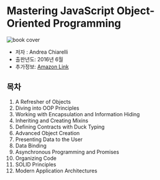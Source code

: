 # Mastering JavaScript Object-Oriented Programming

![book cover](https://images-na.ssl-images-amazon.com/images/I/51oCk-4ZEAL._SX404_BO1,204,203,200_.jpg)

-   저자 : Andrea Chiarelli
-   출판년도: 2016년 6월
-   추가정보: [Amazon Link](https://www.amazon.com/Mastering-JavaScript-Object-Oriented-Programming-Chiarelli/dp/1785889109)

## 목차

1. A Refresher of Objects
2. Diving into OOP Principles
3. Working with Encapsulation and Information Hiding
4. Inheriting and Creating Mixins
5. Defining Contracts with Duck Typing
6. Advanced Object Creation
7. Presenting Data to the User
8. Data Binding
9. Asynchronous Programming and Promises
10. Organizing Code
11. SOLID Principles
12. Modern Application Architectures
